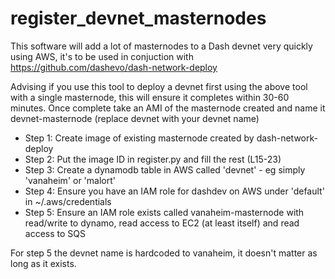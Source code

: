# register_devnet_masternodes

This software will add a lot of masternodes to a Dash devnet very quickly using AWS, it's to be used in conjuction with https://github.com/dashevo/dash-network-deploy

Advising if you use this tool to deploy a devnet first using the above tool with a single masternode, this will ensure it completes within 30-60 minutes. 
Once complete take an AMI of the masternode created and name it devnet-masternode (replace devnet with your devnet name)

* Step 1: Create image of existing masternode created by dash-network-deploy
* Step 2: Put the image ID in register.py and fill the rest (L15-23)
* Step 3: Create a dynamodb table in AWS called 'devnet' - eg simply 'vanaheim' or 'malort'
* Step 4: Ensure you have an IAM role for dashdev on AWS under 'default' in ~/.aws/credentials
* Step 5: Ensure an IAM role exists called vanaheim-masternode with read/write to dynamo, read access to EC2 (at least itself) and read access to SQS

For step 5 the devnet name is hardcoded to vanaheim, it doesn't matter as long as it exists.
